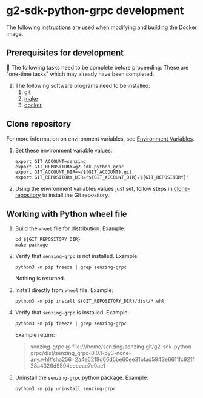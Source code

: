 # g2-sdk-python-grpc development

The following instructions are used when modifying and building the Docker image.

## Prerequisites for development

:thinking: The following tasks need to be complete before proceeding.
These are "one-time tasks" which may already have been completed.

1. The following software programs need to be installed:
    1. [git](https://github.com/Senzing/knowledge-base/blob/main/WHATIS/git.md)
    1. [make](https://github.com/Senzing/knowledge-base/blob/main/WHATIS/make.md)
    1. [docker](https://github.com/Senzing/knowledge-base/blob/main/WHATIS/docker.md)

## Clone repository

For more information on environment variables,
see [Environment Variables](https://github.com/Senzing/knowledge-base/blob/main/lists/environment-variables.md).

1. Set these environment variable values:

    ```console
    export GIT_ACCOUNT=senzing
    export GIT_REPOSITORY=g2-sdk-python-grpc
    export GIT_ACCOUNT_DIR=~/${GIT_ACCOUNT}.git
    export GIT_REPOSITORY_DIR="${GIT_ACCOUNT_DIR}/${GIT_REPOSITORY}"
    ```

1. Using the environment variables values just set, follow steps in [clone-repository](https://github.com/Senzing/knowledge-base/blob/main/HOWTO/clone-repository.md) to install the Git repository.

## Working with Python wheel file

1. Build the `wheel` file for distribution.
   Example:

    ```console
    cd ${GIT_REPOSITORY_DIR}
    make package
    ```

1. Verify that `senzing-grpc` is not installed.
   Example:

    ```console
    python3 -m pip freeze | grep senzing-grpc
    ```

   Nothing is returned.

1. Install directly from `wheel` file.
   Example:

    ```console
    python3 -m pip install ${GIT_REPOSITORY_DIR}/dist/*.whl
    ```

1. Verify that `senzing-grpc` is installed.
   Example:

    ```console
    python3 -m pip freeze | grep senzing-grpc
    ```

    Example return:
    > senzing-grpc @ file:///home/senzing/senzing.git/g2-sdk-python-grpc/dist/senzing_grpc-0.0.1-py3-none-any.whl#sha256=2a4e5218d66d5be60ee31bfad5943e6611fc921f28a4326d9594ceceae7e0ac1

1. Uninstall the `senzing-grpc` python package.
   Example:

    ```console
    python3 -m pip uninstall senzing-grpc
    ```
